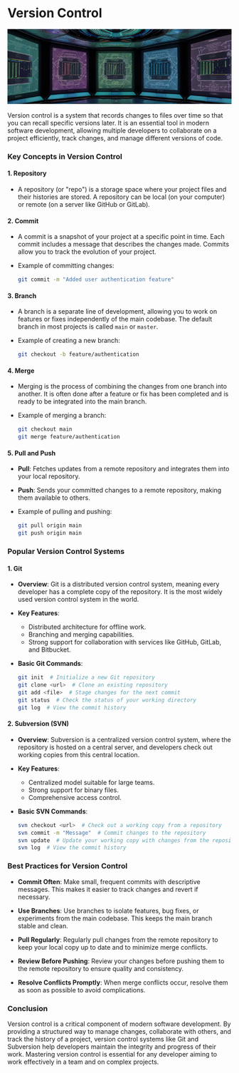 # Version Control

![Version Control](../../static/images/version_control.png)

Version control is a system that records changes to files over time so that you can recall specific versions later. It is an essential tool in modern software development, allowing multiple developers to collaborate on a project efficiently, track changes, and manage different versions of code.

### Key Concepts in Version Control

#### 1. **Repository**

- A repository (or "repo") is a storage space where your project files and their histories are stored. A repository can be local (on your computer) or remote (on a server like GitHub or GitLab).

#### 2. **Commit**

- A commit is a snapshot of your project at a specific point in time. Each commit includes a message that describes the changes made. Commits allow you to track the evolution of your project.

- Example of committing changes:
  ```bash
  git commit -m "Added user authentication feature"
  ```

#### 3. **Branch**

- A branch is a separate line of development, allowing you to work on features or fixes independently of the main codebase. The default branch in most projects is called `main` or `master`.

- Example of creating a new branch:
  ```bash
  git checkout -b feature/authentication
  ```

#### 4. **Merge**

- Merging is the process of combining the changes from one branch into another. It is often done after a feature or fix has been completed and is ready to be integrated into the main branch.

- Example of merging a branch:
  ```bash
  git checkout main
  git merge feature/authentication
  ```

#### 5. **Pull and Push**

- **Pull**: Fetches updates from a remote repository and integrates them into your local repository.
- **Push**: Sends your committed changes to a remote repository, making them available to others.

- Example of pulling and pushing:
  ```bash
  git pull origin main
  git push origin main
  ```

### Popular Version Control Systems

#### 1. **Git**

- **Overview**: Git is a distributed version control system, meaning every developer has a complete copy of the repository. It is the most widely used version control system in the world.

- **Key Features**:
  - Distributed architecture for offline work.
  - Branching and merging capabilities.
  - Strong support for collaboration with services like GitHub, GitLab, and Bitbucket.

- **Basic Git Commands**:
  ```bash
  git init  # Initialize a new Git repository
  git clone <url>  # Clone an existing repository
  git add <file>  # Stage changes for the next commit
  git status  # Check the status of your working directory
  git log  # View the commit history
  ```

#### 2. **Subversion (SVN)**

- **Overview**: Subversion is a centralized version control system, where the repository is hosted on a central server, and developers check out working copies from this central location.

- **Key Features**:
  - Centralized model suitable for large teams.
  - Strong support for binary files.
  - Comprehensive access control.

- **Basic SVN Commands**:
  ```bash
  svn checkout <url>  # Check out a working copy from a repository
  svn commit -m "Message"  # Commit changes to the repository
  svn update  # Update your working copy with changes from the repository
  svn log  # View the commit history
  ```

### Best Practices for Version Control

- **Commit Often**: Make small, frequent commits with descriptive messages. This makes it easier to track changes and revert if necessary.

- **Use Branches**: Use branches to isolate features, bug fixes, or experiments from the main codebase. This keeps the main branch stable and clean.

- **Pull Regularly**: Regularly pull changes from the remote repository to keep your local copy up to date and to minimize merge conflicts.

- **Review Before Pushing**: Review your changes before pushing them to the remote repository to ensure quality and consistency.

- **Resolve Conflicts Promptly**: When merge conflicts occur, resolve them as soon as possible to avoid complications.

### Conclusion

Version control is a critical component of modern software development. By providing a structured way to manage changes, collaborate with others, and track the history of a project, version control systems like Git and Subversion help developers maintain the integrity and progress of their work. Mastering version control is essential for any developer aiming to work effectively in a team and on complex projects.

